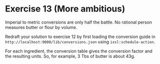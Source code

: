 # Exercise 13 (More ambitious)

Imperial to metric conversions are only half the battle. No rational
person measures butter or flour by volume.

Redraft your solution to exercise 12 by first loading the conversion
guide in `http://localhost:9000/lib/conversions.json` using
`ixsl:schedule-action`.

For each ingredient, the conversion table gives the conversion factor
and the resulting units. So, for example, 3 Tbs of butter is about 43g.
